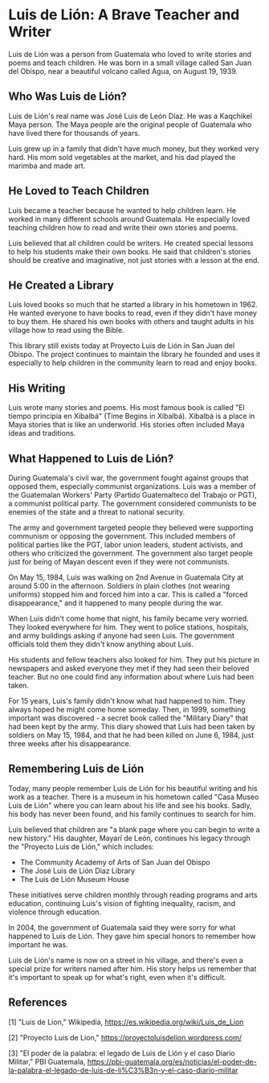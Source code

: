 # Luis de Lión: A Brave Teacher and Writer

Luis de Lión was a person from Guatemala who loved to write stories and poems and teach children. He was born in a small village called San Juan del Obispo, near a beautiful volcano called Agua, on August 19, 1939.

## Who Was Luis de Lión?

Luis de Lión's real name was José Luis de León Díaz. He was a Kaqchikel Maya person. The Maya people are the original people of Guatemala who have lived there for thousands of years.

Luis grew up in a family that didn't have much money, but they worked very hard. His mom sold vegetables at the market, and his dad played the marimba and made art.

## He Loved to Teach Children

Luis became a teacher because he wanted to help children learn. He worked in many different schools around Guatemala. He especially loved teaching children how to read and write their own stories and poems.

Luis believed that all children could be writers. He created special lessons to help his students make their own books. He said that children's stories should be creative and imaginative, not just stories with a lesson at the end.

## He Created a Library

Luis loved books so much that he started a library in his hometown in 1962. He wanted everyone to have books to read, even if they didn't have money to buy them. He shared his own books with others and taught adults in his village how to read using the Bible.

This library still exists today at Proyecto Luis de Lión in San Juan del Obispo. The project continues to maintain the library he founded and uses it especially to help children in the community learn to read and enjoy books.

## His Writing

Luis wrote many stories and poems. His most famous book is called "El tiempo principia en Xibalbá" (Time Begins in Xibalbá). Xibalbá is a place in Maya stories that is like an underworld. His stories often included Maya ideas and traditions.

## What Happened to Luis de Lión?

During Guatemala's civil war, the government fought against groups that opposed them, especially communist organizations. Luis was a member of the Guatemalan Workers' Party (Partido Guatemalteco del Trabajo or PGT), a communist political party. The government considered communists to be enemies of the state and a threat to national security.

The army and government targeted people they believed were supporting communism or opposing the government. This included members of political parties like the PGT, labor union leaders, student activists, and others who criticized the government. The government also target people just for being of Mayan descent even if they were not communists.

On May 15, 1984, Luis was walking on 2nd Avenue in Guatemala City at around 5:00 in the afternoon. Soldiers in plain clothes (not wearing uniforms) stopped him and forced him into a car. This is called a "forced disappearance," and it happened to many people during the war.

When Luis didn't come home that night, his family became very worried. They looked everywhere for him. They went to police stations, hospitals, and army buildings asking if anyone had seen Luis. The government officials told them they didn't know anything about Luis.

His students and fellow teachers also looked for him. They put his picture in newspapers and asked everyone they met if they had seen their beloved teacher. But no one could find any information about where Luis had been taken.

For 15 years, Luis's family didn't know what had happened to him. They always hoped he might come home someday. Then, in 1999, something important was discovered - a secret book called the "Military Diary" that had been kept by the army. This diary showed that Luis had been taken by soldiers on May 15, 1984, and that he had been killed on June 6, 1984, just three weeks after his disappearance.

## Remembering Luis de Lión

Today, many people remember Luis de Lión for his beautiful writing and his work as a teacher. There is a museum in his hometown called "Casa Museo Luis de Lión" where you can learn about his life and see his books. Sadly, his body has never been found, and his family continues to search for him.

Luis believed that children are "a blank page where you can begin to write a new history." His daughter, Mayarí de León, continues his legacy through the "Proyecto Luis de Lión," which includes:

- The Community Academy of Arts of San Juan del Obispo
- The José Luis de Lión Díaz Library
- The Luis de Lión Museum House

These initiatives serve children monthly through reading programs and arts education, continuing Luis's vision of fighting inequality, racism, and violence through education.

In 2004, the government of Guatemala said they were sorry for what happened to Luis de Lión. They gave him special honors to remember how important he was.

Luis de Lión's name is now on a street in his village, and there's even a special prize for writers named after him. His story helps us remember that it's important to speak up for what's right, even when it's difficult.

## References

[1] "Luis de Lion," Wikipedia, https://es.wikipedia.org/wiki/Luis_de_Lion

[2] "Proyecto Luis de Lion," https://proyectoluisdelion.wordpress.com/

[3] "El poder de la palabra: el legado de Luis de Lión y el caso Diario Militar," PBI Guatemala, https://pbi-guatemala.org/es/noticias/el-poder-de-la-palabra-el-legado-de-luis-de-li%C3%B3n-y-el-caso-diario-militar
